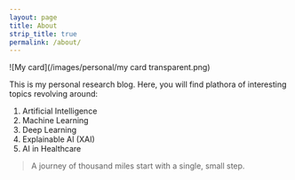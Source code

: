 ```yaml
---
layout: page
title: About
strip_title: true
permalink: /about/
---
```

<!--# Hi, I am Kountay Dwivedi.-->

![My card](/images/personal/my card transparent.png)

This is my personal research blog. Here, you will find plathora of interesting topics revolving around:
1. Artificial Intelligence
2. Machine Learning
3. Deep Learning
4. Explainable AI (XAI)
5. AI in Healthcare

> A journey of thousand miles start with a single, small step.

<!-- ```python
print("Enjoy !!")
``` -->
